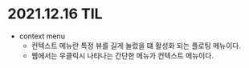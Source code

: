 # 2021.12.16 TIL

- context menu
  - 컨텍스트 메뉴란 특정 뷰를 길게 눌렀을 떄 활성화 되는 플로팅 메뉴이다.
  - 웹에서는 우클릭시 나타나는 간단한 메뉴가 컨텍스트 메뉴이다.
